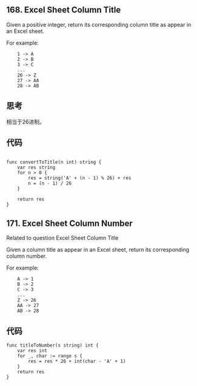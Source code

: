 ## 168. Excel Sheet Column Title

Given a positive integer, return its corresponding column title as appear in an Excel sheet.

For example:
```
    1 -> A
    2 -> B
    3 -> C
    ...
    26 -> Z
    27 -> AA
    28 -> AB 
```

## 思考

相当于26进制。

## 代码

```

func convertToTitle(n int) string {
    var res string
    for n > 0 {
        res = string('A' + (n - 1) % 26) + res
        n = (n - 1) / 26
    }
    
    return res
}

```



## 171. Excel Sheet Column Number

Related to question Excel Sheet Column Title

Given a column title as appear in an Excel sheet, return its corresponding column number.

For example:
```
    A -> 1
    B -> 2
    C -> 3
    ...
    Z -> 26
    AA -> 27
    AB -> 28 
```


## 代码

```
func titleToNumber(s string) int {
    var res int
    for _, char := range s {
        res = res * 26 + int(char - 'A' + 1)
    }
    return res
}
```
